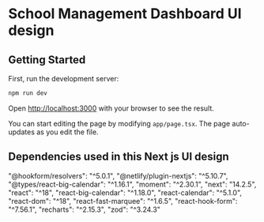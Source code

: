 # School Management Dashboard UI design

## Getting Started

First, run the development server:

```bash
npm run dev

```

Open [http://localhost:3000](http://localhost:3000) with your browser to see the result.

You can start editing the page by modifying `app/page.tsx`. The page auto-updates as you edit the file.

## Dependencies used in this Next js UI design
"@hookform/resolvers": "^5.0.1",
    "@netlify/plugin-nextjs": "^5.10.7",
    "@types/react-big-calendar": "^1.16.1",
    "moment": "^2.30.1",
    "next": "14.2.5",
    "react": "^18",
    "react-big-calendar": "^1.18.0",
    "react-calendar": "^5.1.0",
    "react-dom": "^18",
    "react-fast-marquee": "^1.6.5",
    "react-hook-form": "^7.56.1",
    "recharts": "^2.15.3",
    "zod": "^3.24.3"
